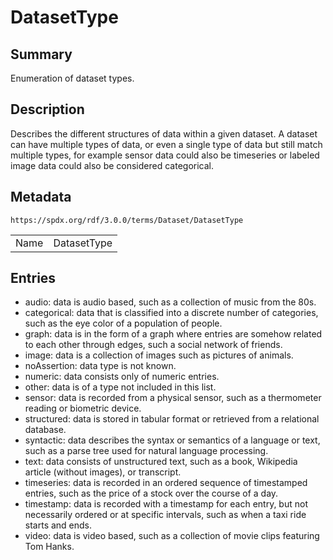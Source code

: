 <!-- Automatically generated by spec-parser v2.1.0 on 2024-06-17T15:44:58.460830+00:00 -->
<!-- SPDX-License-Identifier: Community-Spec-1.0 -->

# DatasetType

## Summary

Enumeration of dataset types.


## Description

Describes the different structures of data within a given dataset. A dataset
can have multiple types of data, or even a single type of data but still match
multiple types, for example sensor data could also be timeseries or labeled
image data could also be considered categorical.


## Metadata

`https://spdx.org/rdf/3.0.0/terms/Dataset/DatasetType`


| | |
|---|---|
| Name | DatasetType |




## Entries

- audio: data is audio based, such as a collection of music from the 80s.
- categorical: data that is classified into a discrete number of categories, such as the eye color of a population of people.
- graph: data is in the form of a graph where entries are somehow related to each other through edges, such a social network of friends.
- image: data is a collection of images such as pictures of animals.
- noAssertion: data type is not known.
- numeric: data consists only of numeric entries.
- other: data is of a type not included in this list.
- sensor: data is recorded from a physical sensor, such as a thermometer reading or biometric device.
- structured: data is stored in tabular format or retrieved from a relational database.
- syntactic: data describes the syntax or semantics of a language or text, such as a parse tree used for natural language processing.
- text: data consists of unstructured text, such as a book, Wikipedia article (without images), or transcript.
- timeseries: data is recorded in an ordered sequence of timestamped entries, such as the price of a stock over the course of a day.
- timestamp: data is recorded with a timestamp for each entry, but not necessarily ordered or at specific intervals, such as when a taxi ride starts and ends.
- video: data is video based, such as a collection of movie clips featuring Tom Hanks.

